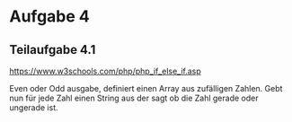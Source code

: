 # Aufgabe 4

## Teilaufgabe 4.1
https://www.w3schools.com/php/php_if_else_if.asp

Even oder Odd ausgabe, definiert einen Array aus zufälligen Zahlen.
Gebt nun für jede Zahl einen String aus der sagt ob die Zahl gerade oder ungerade ist.


